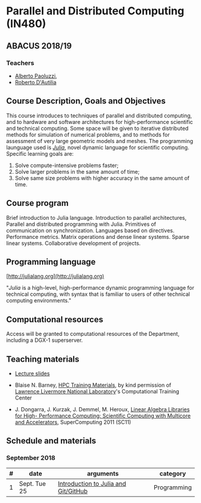 # Parallel and Distributed Computing (IN480)

## ABACUS 2018/19

### Teachers

*	[Alberto Paoluzzi](http://paoluzzi.dia.uniroma3.it), 
*	[Roberto D'Autilia](https://www.researchgate.net/profile/Roberto_DAutilia)

## Course Description, Goals and Objectives

This course introduces to techniques of parallel and  distributed computing, and to hardware and software architectures for high-performance scientific and technical computing. Some space will be given to iterative distributed methods for simulation of numerical problems, and to methods for assessment of very large geometric models and meshes. The programming launguage used is [_Julia_](http://julialang.org), novel dynamic language for scientific computing. Specific learning goals are:

1. Solve compute-intensive problems faster;
2. Solve larger problems in the same amount of time;
3. Solve same size problems with higher accuracy in the same amount of time.

## Course program

Brief introduction to Julia language. Introduction to parallel architectures, Parallel and distributed programming with Julia. Primitives of communication on synchronization. Languages based on directives. Performance metrics. Matrix operations and dense linear systems. Sparse linear systems. Collaborative development of projects.

## Programming language

[http://julialang.org](http://julialang.org)

"_Julia_ is a high-level, high-performance dynamic programming language for technical computing, with syntax that is familiar to users of other technical computing environments."

## Computational resources

Access will be granted to computational resources of the Department, including a DGX-1 superserver.

## Teaching materials

*	[Lecture slides](lectures/)

*	Blaise N. Barney, [HPC Training Materials](https://computing.llnl.gov/tutorials/parallel_comp/), by kind permission of [Lawrence Livermore National Laboratory](https://www.llnl.gov)'s Computational Training Center

*	J. Dongarra, J. Kurzak, J. Demmel, M. Heroux, [Linear Algebra Libraries for High- Performance Computing: Scientific Computing with Multicore and Accelerators](http://www.netlib.org/utk/people/JackDongarra/SLIDES/sc2011-tutorial.pdf), SuperComputing 2011 (SC11)


## Schedule and materials

### September 2018

| # | date | arguments | category |
|--:|------|-----------|----------|
| 1 | Sept. Tue 25 | [Introduction to Julia and Git/GitHub](lectures/2018-09-25/) | Programming |

<!-- to be used as an exmaple
### March 2017

| # | date | arguments | category |
|--:|------|-----------|----------|
| 1 | Mon  6 | [Introduction to Julia](lessons/2017-03-06/lecture-01.pdf) | Programming |
| 2 | Wed  8 | [Overview of parallel computing](lessons/2017-03-08/lecture-02.pdf) | Theory |
| 3 | Mon  13 | [Git & GitHub, Julia packages](lessons/2017-03-13/lecture-03.pdf) | Programming |
| 4 | Wed 15 | [Concepts and Terminology](lessons/2017-03-15/lecture-04.pdf) | Theory |
| 5 | Mon 20 | [Parallel Architectures and Programming Models](lessons/2017-03-20/) | Theory |
| 6 | Wed 22 | x | Practice |
| 7 | Mon 27 | [Parallel Programming in Julia](lessons/2017-03-27/) | Programming |
| 8 | Wed 29 | [Parallel Programming in Julia](lessons/2017-03-29/) | Theory |
-->
